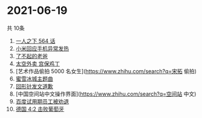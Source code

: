 # 2021-06-19
  共 10条

  <!-- BEGIN -->
  <!-- 最后更新时间:Sat Jun 19 2021 22:09:40 GMT+0000 (Coordinated Universal Time) -->
  1. [一人之下 564 话](https://www.zhihu.com/search?q=一人之下)
1. [小米回应手机异常发热](https://www.zhihu.com/search?q=小米)
1. [了不起的老爸](https://www.zhihu.com/search?q=了不起的老爸)
1. [太空外卖 宫保鸡丁](https://www.zhihu.com/search?q=太空外卖)
1. [艺术作品偷拍 5000 名女生](https://www.zhihu.com/search?q=宋拓 偷拍)
1. [蜜雪冰城主题曲](https://www.zhihu.com/search?q=蜜雪冰城)
1. [回形针发文道歉](https://www.zhihu.com/search?q=回形针道歉)
1. [中国空间站中文操作界面](https://www.zhihu.com/search?q=空间站 中文)
1. [百度试用期员工被劝退](https://www.zhihu.com/search?q=百度员工被劝退)
1. [德国 4:2 击败葡萄牙](https://www.zhihu.com/search?q=德国队)
  <!-- END -->
  